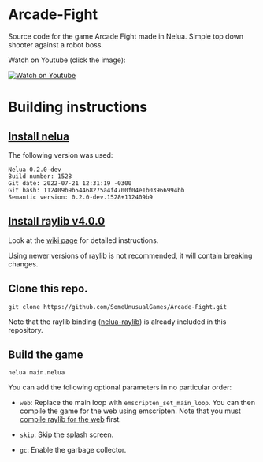 # Arcade-Fight
Source code for the game Arcade Fight made in Nelua.
Simple top down shooter against a robot boss.

Watch on Youtube (click the image):

[![Watch on Youtube](http://img.youtube.com/vi/YSB4TmimQP4/maxresdefault.jpg)](http://www.youtube.com/watch?v=YSB4TmimQP4 "The making of the game")

# Building instructions

## [Install nelua](https://nelua.io/installing/)

The following version was used:
```
Nelua 0.2.0-dev
Build number: 1528
Git date: 2022-07-21 12:31:19 -0300
Git hash: 112409b9b54468275a4f4700f04e1b03966994bb
Semantic version: 0.2.0-dev.1528+112409b9
```
## [Install raylib v4.0.0](https://github.com/raysan5/raylib/releases/tag/4.0.0)

Look at the [wiki page](https://github.com/raysan5/raylib/wiki#development-platforms) for detailed instructions. 

Using newer versions of raylib is not recommended, it will contain breaking changes.

## Clone this repo.

`git clone https://github.com/SomeUnusualGames/Arcade-Fight.git`

Note that the raylib binding ([nelua-raylib](https://github.com/AbdulKalam21/nelua-raylib)) is already included in this repository.

## Build the game

`nelua main.nelua`

You can add the following optional parameters in no particular order:

- `web`: Replace the main loop with `emscripten_set_main_loop`. You can then compile the game for the web using emscripten. Note that you must [compile raylib for the web](https://github.com/raysan5/raylib/wiki/Working-for-Web-(HTML5)) first.

- `skip`: Skip the splash screen.

- `gc`: Enable the garbage collector.

